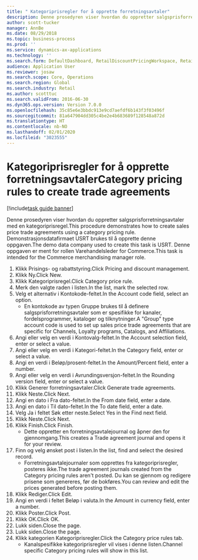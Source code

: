 ```yaml
---
title: " Kategoriprisregler for å opprette forretningsavtaler"
description: Denne prosedyren viser hvordan du oppretter salgsprisforretningsavtaler med en kategoriprisregel.
author: scott-tucker
manager: AnnBe
ms.date: 08/29/2018
ms.topic: business-process
ms.prod: ''
ms.service: dynamics-ax-applications
ms.technology: ''
ms.search.form: DefaultDashboard, RetailDiscountPricingWorkspace, RetailPricingDiscountCategoryPriceRule, RetailCategoryPriceRule, EcoResCategorySingleLookup, RetailCategoryPriceWizard, PriceDiscAdm, PriceDiscAdmTable
audience: Application User
ms.reviewer: josaw
ms.search.scope: Core, Operations
ms.search.region: Global
ms.search.industry: Retail
ms.author: scotttuc
ms.search.validFrom: 2016-06-30
ms.dyn365.ops.version: Version 7.0.0
ms.openlocfilehash: 35c85e6e3bbdc913e9cd7aefdf6b143f3f03496f
ms.sourcegitcommit: 81a647904dd305c4be2e4b683689f128548a872d
ms.translationtype: HT
ms.contentlocale: nb-NO
ms.lasthandoff: 02/01/2020
ms.locfileid: "3023555"
---
```

# <a name="category-pricing-rules-to-create-trade-agreements"></a><span data-ttu-id="4c214-103"> Kategoriprisregler for å opprette forretningsavtaler</span><span class="sxs-lookup"><span data-stu-id="4c214-103">Category pricing rules to create trade agreements</span></span>

[!include[task guide banner](../includes/task-guide-banner.md)]

<span data-ttu-id="4c214-104">Denne prosedyren viser hvordan du oppretter salgsprisforretningsavtaler med en kategoriprisregel.</span><span class="sxs-lookup"><span data-stu-id="4c214-104">This procedure demonstrates how to create sales price trade agreements using a category pricing rule.</span></span> <span data-ttu-id="4c214-105">Demonstrasjonsdatafirmaet USRT brukes til å opprette denne oppgaven.</span><span class="sxs-lookup"><span data-stu-id="4c214-105">The demo data company used to create this task is USRT.</span></span> <span data-ttu-id="4c214-106">Denne oppgaven er ment for rollen Varehandelsleder for Commerce.</span><span class="sxs-lookup"><span data-stu-id="4c214-106">This task is intended for the Commerce merchandising manager role.</span></span>

1. <span data-ttu-id="4c214-107">Klikk Prisings- og rabattstyring.</span><span class="sxs-lookup"><span data-stu-id="4c214-107">Click Pricing and discount management.</span></span>
2. <span data-ttu-id="4c214-108">Klikk Ny.</span><span class="sxs-lookup"><span data-stu-id="4c214-108">Click New.</span></span>
3. <span data-ttu-id="4c214-109">Klikk Kategoriprisregel.</span><span class="sxs-lookup"><span data-stu-id="4c214-109">Click Category price rule.</span></span>
4. <span data-ttu-id="4c214-110">Merk den valgte raden i listen.</span><span class="sxs-lookup"><span data-stu-id="4c214-110">In the list, mark the selected row.</span></span>
5. <span data-ttu-id="4c214-111">Velg et alternativ i Kontokode-feltet.</span><span class="sxs-lookup"><span data-stu-id="4c214-111">In the Account code field, select an option.</span></span>
    * <span data-ttu-id="4c214-112">En kontokode av typen Gruppe brukes til å definere salgsprisforretningsavtaler som er spesifikke for kanaler, fordelsprogrammer, kataloger og tilknytninger.</span><span class="sxs-lookup"><span data-stu-id="4c214-112">A "Group" type account code is used to set up sales price trade agreements that are specific for Channels, Loyalty programs, Catalogs, and Affiliations.</span></span>  
6. <span data-ttu-id="4c214-113">Angi eller velg en verdi i Kontovalg-feltet.</span><span class="sxs-lookup"><span data-stu-id="4c214-113">In the Account selection field, enter or select a value.</span></span>
7. <span data-ttu-id="4c214-114">Angi eller velg en verdi i Kategori-feltet.</span><span class="sxs-lookup"><span data-stu-id="4c214-114">In the Category field, enter or select a value.</span></span>
8. <span data-ttu-id="4c214-115">Angi en verdi i Beløp/prosent-feltet.</span><span class="sxs-lookup"><span data-stu-id="4c214-115">In the Amount/Percent field, enter a number.</span></span>
9. <span data-ttu-id="4c214-116">Angi eller velg en verdi i Avrundingsversjon-feltet.</span><span class="sxs-lookup"><span data-stu-id="4c214-116">In the Rounding version field, enter or select a value.</span></span>
10. <span data-ttu-id="4c214-117">Klikk Generer forretningsavtaler.</span><span class="sxs-lookup"><span data-stu-id="4c214-117">Click Generate trade agreements.</span></span>
11. <span data-ttu-id="4c214-118">Klikk Neste.</span><span class="sxs-lookup"><span data-stu-id="4c214-118">Click Next.</span></span>
12. <span data-ttu-id="4c214-119">Angi en dato i Fra dato-feltet.</span><span class="sxs-lookup"><span data-stu-id="4c214-119">In the From date field, enter a date.</span></span>
13. <span data-ttu-id="4c214-120">Angi en dato i Til dato-feltet.</span><span class="sxs-lookup"><span data-stu-id="4c214-120">In the To date field, enter a date.</span></span>
14. <span data-ttu-id="4c214-121">Velg Ja i feltet Søk etter neste.</span><span class="sxs-lookup"><span data-stu-id="4c214-121">Select Yes in the Find next field.</span></span>
15. <span data-ttu-id="4c214-122">Klikk Neste.</span><span class="sxs-lookup"><span data-stu-id="4c214-122">Click Next.</span></span>
16. <span data-ttu-id="4c214-123">Klikk Finish.</span><span class="sxs-lookup"><span data-stu-id="4c214-123">Click Finish.</span></span>
    * <span data-ttu-id="4c214-124">Dette oppretter en forretningsavtalejournal og åpner den for gjennomgang.</span><span class="sxs-lookup"><span data-stu-id="4c214-124">This creates a Trade agreement journal and opens it for your review.</span></span>  
17. <span data-ttu-id="4c214-125">Finn og velg ønsket post i listen.</span><span class="sxs-lookup"><span data-stu-id="4c214-125">In the list, find and select the desired record.</span></span>
    * <span data-ttu-id="4c214-126">Forretningsavtalejournaler som opprettes fra kategoriprisregler, posteres ikke.</span><span class="sxs-lookup"><span data-stu-id="4c214-126">The trade agreement journals created from the Category pricing rules aren't posted.</span></span> <span data-ttu-id="4c214-127">Du kan se gjennom og redigere prisene som genereres, før de bokføres.</span><span class="sxs-lookup"><span data-stu-id="4c214-127">You can  review and edit the prices generated before posting them.</span></span>  
18. <span data-ttu-id="4c214-128">Klikk Rediger.</span><span class="sxs-lookup"><span data-stu-id="4c214-128">Click Edit.</span></span>
19. <span data-ttu-id="4c214-129">Angi en verdi i feltet Beløp i valuta.</span><span class="sxs-lookup"><span data-stu-id="4c214-129">In the Amount in currency field, enter a number.</span></span>
20. <span data-ttu-id="4c214-130">Klikk Poster.</span><span class="sxs-lookup"><span data-stu-id="4c214-130">Click Post.</span></span>
21. <span data-ttu-id="4c214-131">Klikk OK.</span><span class="sxs-lookup"><span data-stu-id="4c214-131">Click OK.</span></span>
22. <span data-ttu-id="4c214-132">Lukk siden.</span><span class="sxs-lookup"><span data-stu-id="4c214-132">Close the page.</span></span>
23. <span data-ttu-id="4c214-133">Lukk siden.</span><span class="sxs-lookup"><span data-stu-id="4c214-133">Close the page.</span></span>
24. <span data-ttu-id="4c214-134">Klikk kategorien Kategoriprisregler.</span><span class="sxs-lookup"><span data-stu-id="4c214-134">Click the Category price rules tab.</span></span>
    * <span data-ttu-id="4c214-135">Kanalspesifikke kategoriprisregler vil vises i denne listen.</span><span class="sxs-lookup"><span data-stu-id="4c214-135">Channel specific Category pricing rules will show in this list.</span></span>  

